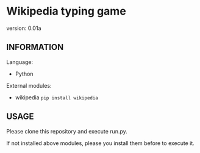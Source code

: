 # Wikipedia typing game
version: 0.01a

## INFORMATION 
Language: 
- Python

External modules:
- wikipedia
`pip install wikipedia`

## USAGE
Please clone this repository and execute run.py.

If not installed above modules, please you install them before to execute it.
